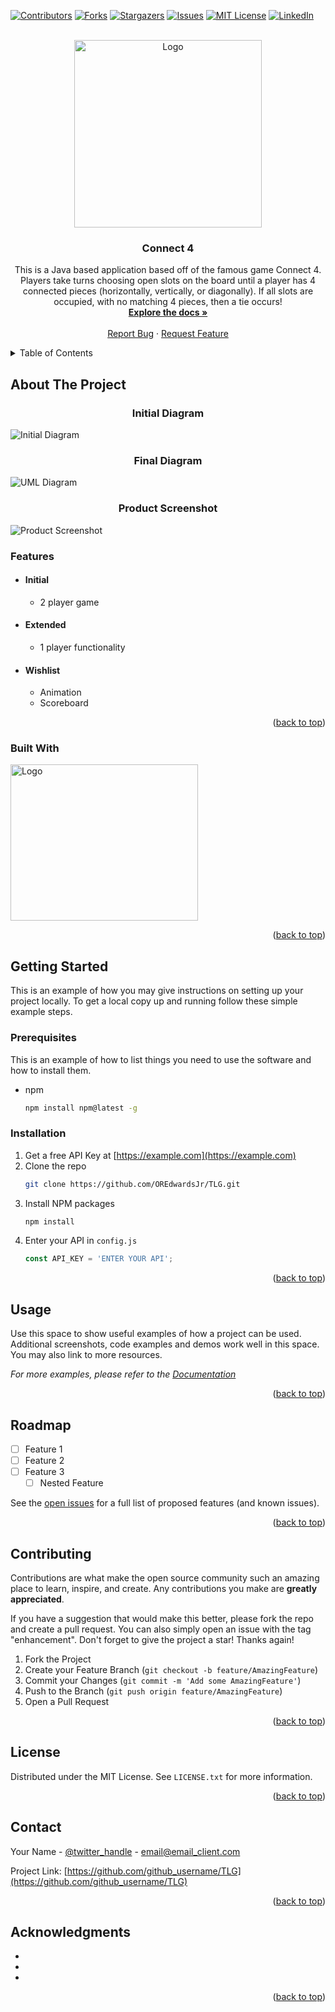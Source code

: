 <!-- Improved compatibility of back to top link: See: https://github.com/othneildrew/Best-README-Template/pull/73 -->
<a name="readme-top"></a>

<!-- PROJECT SHIELDS -->
<!--
*** I'm using markdown "reference style" links for readability.
*** Reference links are enclosed in brackets [ ] instead of parentheses ( ).
*** See the bottom of this document for the declaration of the reference variables
*** for contributors-url, forks-url, etc. This is an optional, concise syntax you may use.
*** https://www.markdownguide.org/basic-syntax/#reference-style-links
-->
[![Contributors][contributors-shield]][contributors-url]
[![Forks][forks-shield]][forks-url]
[![Stargazers][stars-shield]][stars-url]
[![Issues][issues-shield]][issues-url]
[![MIT License][license-shield]][license-url]
[![LinkedIn][linkedin-shield]][linkedin-url]



<!-- PROJECT LOGO -->
<br />
<div align="center">
  <a href="https://github.com/OREdwardsJr/TLG">
    <img src="images/board2.png" alt="Logo" width="300" height="300">
  </a>
  

<h3 align="center">Connect 4</h3>

  <p align="center">
    This is a Java based application based off of the famous game Connect 4. Players take turns choosing open slots on the board until a player
    has 4 connected pieces (horizontally, vertically, or diagonally). If all slots are occupied, with no matching 4 pieces, then a tie occurs!
    <br />
    <a href="https://github.com/OREdwardsJr/TLG/tree/main/src/com/connect4"><strong>Explore the docs »</strong></a>
    <br />
    <br />
    <a href="https://github.com/OREdwardsJr/repo_name/issues">Report Bug</a>
    ·
    <a href="https://github.com/OREdwardsJr/repo_name/issues">Request Feature</a>
  </p>
</div>



<!-- TABLE OF CONTENTS -->
<details>
  <summary>Table of Contents</summary>
  <ol>
    <li>
      <a href="#about-the-project">About The Project</a>
      <ul>
        <li><a href="#built-with">Built With</a></li>
      </ul>
    </li>
    <li>
      <a href="#getting-started">Getting Started</a>
      <ul>
        <li><a href="#prerequisites">Prerequisites</a></li>
        <li><a href="#installation">Installation</a></li>
      </ul>
    </li>
    <li><a href="#usage">Usage</a></li>
    <li><a href="#roadmap">Roadmap</a></li>
    <li><a href="#contributing">Contributing</a></li>
    <li><a href="#license">License</a></li>
    <li><a href="#contact">Contact</a></li>
    <li><a href="#acknowledgments">Acknowledgments</a></li>
  </ol>
</details>



<!-- ABOUT THE PROJECT -->
## About The Project

<h3 align="center">Initial Diagram</h3>
<img src="Class Diagram 0925.png" alt="Initial Diagram">

<h3 align="center">Final Diagram</h3>
<img src="Connect4_UML.png" alt="UML Diagram">

<h3 align="center">Product Screenshot</h3>
<img align="center" src="images/Connect4_terminal.png" alt="Product Screenshot">

### Features
- #### Initial
   - 2 player game
- #### Extended
   - 1 player functionality
- #### Wishlist
   - Animation
   - Scoreboard

<p align="right">(<a href="#readme-top">back to top</a>)</p>



### Built With

<img src="images/java-logo.gif" alt="Logo" width="300" height="250">


<p align="right">(<a href="#readme-top">back to top</a>)</p>



<!-- GETTING STARTED -->
## Getting Started

This is an example of how you may give instructions on setting up your project locally.
To get a local copy up and running follow these simple example steps.

### Prerequisites

This is an example of how to list things you need to use the software and how to install them.
* npm
  ```sh
  npm install npm@latest -g
  ```

### Installation

1. Get a free API Key at [https://example.com](https://example.com)
2. Clone the repo
   ```sh
   git clone https://github.com/OREdwardsJr/TLG.git
   ```
3. Install NPM packages
   ```sh
   npm install
   ```
4. Enter your API in `config.js`
   ```js
   const API_KEY = 'ENTER YOUR API';
   ```

<p align="right">(<a href="#readme-top">back to top</a>)</p>



<!-- USAGE EXAMPLES -->
## Usage

Use this space to show useful examples of how a project can be used. Additional screenshots, code examples and demos work well in this space. You may also link to more resources.

_For more examples, please refer to the [Documentation](https://example.com)_

<p align="right">(<a href="#readme-top">back to top</a>)</p>



<!-- ROADMAP -->
## Roadmap

- [ ] Feature 1
- [ ] Feature 2
- [ ] Feature 3
    - [ ] Nested Feature

See the [open issues](https://github.com/github_username/TLG/issues) for a full list of proposed features (and known issues).

<p align="right">(<a href="#readme-top">back to top</a>)</p>



<!-- CONTRIBUTING -->
## Contributing

Contributions are what make the open source community such an amazing place to learn, inspire, and create. Any contributions you make are **greatly appreciated**.

If you have a suggestion that would make this better, please fork the repo and create a pull request. You can also simply open an issue with the tag "enhancement".
Don't forget to give the project a star! Thanks again!

1. Fork the Project
2. Create your Feature Branch (`git checkout -b feature/AmazingFeature`)
3. Commit your Changes (`git commit -m 'Add some AmazingFeature'`)
4. Push to the Branch (`git push origin feature/AmazingFeature`)
5. Open a Pull Request

<p align="right">(<a href="#readme-top">back to top</a>)</p>



<!-- LICENSE -->
## License

Distributed under the MIT License. See `LICENSE.txt` for more information.

<p align="right">(<a href="#readme-top">back to top</a>)</p>



<!-- CONTACT -->
## Contact

Your Name - [@twitter_handle](https://twitter.com/twitter_handle) - email@email_client.com

Project Link: [https://github.com/github_username/TLG](https://github.com/github_username/TLG)

<p align="right">(<a href="#readme-top">back to top</a>)</p>



<!-- ACKNOWLEDGMENTS -->
## Acknowledgments

* []()
* []()
* []()

<p align="right">(<a href="#readme-top">back to top</a>)</p>



<!-- MARKDOWN LINKS & IMAGES -->
<!-- https://www.markdownguide.org/basic-syntax/#reference-style-links -->
[contributors-shield]: https://img.shields.io/github/contributors/OREdwardsJr/TLG.svg?style=for-the-badge
[contributors-url]: https://github.com/OREdwardsJr/TLG/graphs/contributors
[forks-shield]: https://img.shields.io/github/forks/OREdwardsJr/TLG.svg?style=for-the-badge
[forks-url]: https://github.com/OREdwardsJr/TLG/network/members
[stars-shield]: https://img.shields.io/github/stars/OREdwardsJr/TLG.svg?style=for-the-badge
[stars-url]: https://github.com/OREdwardsJr/TLG/stargazers
[issues-shield]: https://img.shields.io/github/issues/OREdwardsJr/TLG.svg?style=for-the-badge
[issues-url]: https://github.com/OREdwardsJr/TLG/issues
[license-shield]: https://img.shields.io/github/license/OREdwardsJr/TLG.svg?style=for-the-badge
[license-url]: https://github.com/OREdwardsJr/TLG/blob/master/LICENSE.txt
[linkedin-shield]: https://img.shields.io/badge/-LinkedIn-black.svg?style=for-the-badge&logo=linkedin&colorB=555
[linkedin-url]: https://linkedin.com/in/linkedin_username
[product-screenshot]: images/Connect4_terminal.png
[Next.js]: <img src="images.java-log.gif">
[Next-url]: https://nextjs.org/
[React.js]: https://img.shields.io/badge/React-20232A?style=for-the-badge&logo=react&logoColor=61DAFB
[React-url]: https://reactjs.org/
[Vue.js]: https://img.shields.io/badge/Vue.js-35495E?style=for-the-badge&logo=vuedotjs&logoColor=4FC08D
[Vue-url]: https://vuejs.org/
[Angular.io]: https://img.shields.io/badge/Angular-DD0031?style=for-the-badge&logo=angular&logoColor=white
[Angular-url]: https://angular.io/
[Svelte.dev]: https://img.shields.io/badge/Svelte-4A4A55?style=for-the-badge&logo=svelte&logoColor=FF3E00
[Svelte-url]: https://svelte.dev/
[Laravel.com]: https://img.shields.io/badge/Laravel-FF2D20?style=for-the-badge&logo=laravel&logoColor=white
[Laravel-url]: https://laravel.com
[Bootstrap.com]: https://img.shields.io/badge/Bootstrap-563D7C?style=for-the-badge&logo=bootstrap&logoColor=white
[Bootstrap-url]: https://getbootstrap.com
[JQuery.com]: https://img.shields.io/badge/jQuery-0769AD?style=for-the-badge&logo=jquery&logoColor=white
[JQuery-url]: https://jquery.com 

